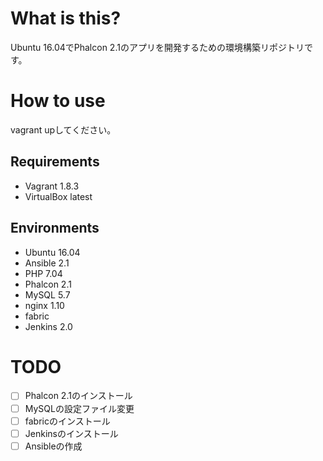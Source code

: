 # What is this?

Ubuntu 16.04でPhalcon 2.1のアプリを開発するための環境構築リポジトリです。


# How to use

vagrant upしてください。


## Requirements

- Vagrant 1.8.3
- VirtualBox latest


## Environments

- Ubuntu 16.04
- Ansible 2.1
- PHP 7.04
- Phalcon 2.1
- MySQL 5.7
- nginx 1.10
- fabric 
- Jenkins 2.0


# TODO

- [ ] Phalcon 2.1のインストール
- [ ] MySQLの設定ファイル変更
- [ ] fabricのインストール
- [ ] Jenkinsのインストール
- [ ] Ansibleの作成